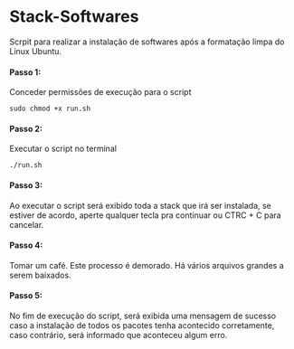 # Stack-Softwares
Scrpit para realizar a instalação de softwares após a formatação limpa do Linux Ubuntu.

#### Passo 1:
Conceder permissões de execução para o script

    sudo chmod +x run.sh
    
#### Passo 2:
Executar o script no terminal

    ./run.sh
    
#### Passo 3:
Ao executar o script será exibido toda a stack que irá ser instalada, se estiver de acordo, aperte qualquer tecla pra continuar ou CTRC + C para cancelar.

#### Passo 4:
Tomar um café. Este processo é demorado. Há vários arquivos grandes a serem baixados.

#### Passo 5:
No fim de execução do script, será exibida uma mensagem de sucesso caso a instalação de todos os pacotes tenha acontecido corretamente, caso contrário, será informado que aconteceu algum erro.
